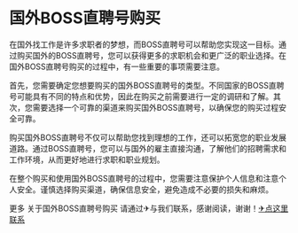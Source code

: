 # 国外BOSS直聘号购买

在国外找工作是许多求职者的梦想，而BOSS直聘号可以帮助您实现这一目标。通过购买国外的BOSS直聘号，您可以获得更多的求职机会和更广泛的职业选择。在国外BOSS直聘号购买的过程中，有一些重要的事项需要注意。

首先，您需要确定您想要购买的国外BOSS直聘号的类型。不同国家的BOSS直聘号可能具有不同的特点和优势，因此在购买之前需要进行一定的调研和了解。其次，您需要选择一个可靠的渠道来购买国外BOSS直聘号，以确保您的购买过程安全可靠。

购买国外BOSS直聘号不仅可以帮助您找到理想的工作，还可以拓宽您的职业发展道路。通过BOSS直聘号，您可以与国外的雇主直接沟通，了解他们的招聘需求和工作环境，从而更好地进行求职和职业规划。

在整个购买和使用国外BOSS直聘号的过程中，您需要注意保护个人信息和注意个人安全。谨慎选择购买渠道，确保信息安全，避免造成不必要的损失和麻烦。

更多 关于国外BOSS直聘号购买 请通过✈与我们联系，感谢阅读，谢谢！[✈点这里联系](https://add.k02.cc)